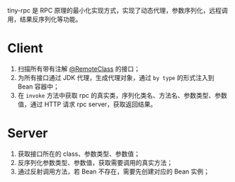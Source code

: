 tiny-rpc 是 RPC 原理的最小化实现方式，实现了动态代理，参数序列化，远程调用，结果反序列化等功能。

# Client

1. 扫描所有带有注解 [@RemoteClass](client/src/main/java/site/likailee/rpc/client/annotation/RemoteClass.java) 的接口；
2. 为所有接口通过 JDK 代理，生成代理对象，通过 `by type` 的形式注入到 Bean 容器中；
3. 在 `invoke` 方法中获取 rpc 的真实类，序列化类名、方法名、参数类型、参数值，通过 HTTP 请求 rpc server，获取返回结果。

# Server

1. 获取接口所在的 class、参数类型、参数值；
2. 反序列化参数类型、参数值，获取需要调用的真实方法；
3. 通过反射调用方法，若 Bean 不存在，需要先创建对应的 Bean 实例；